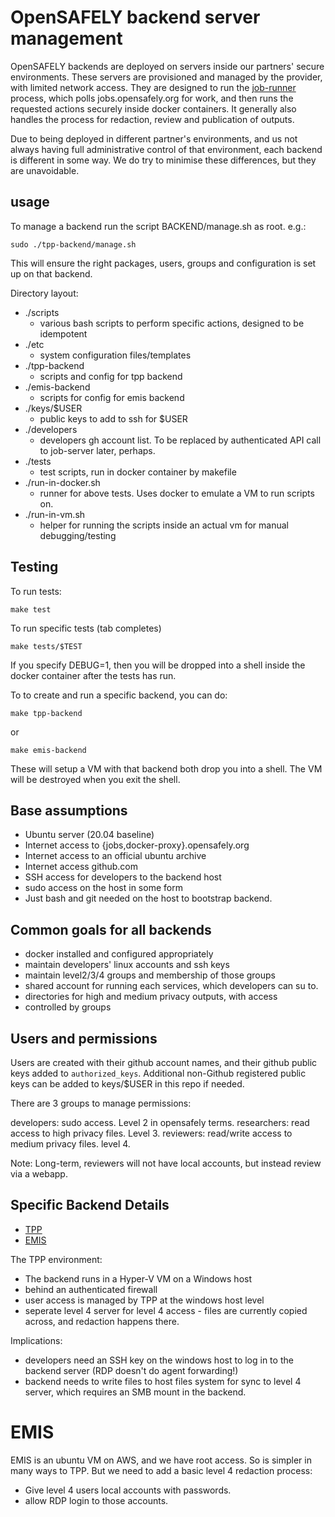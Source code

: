 # OpenSAFELY backend server management

OpenSAFELY backends are deployed on servers inside our partners' secure
environments. These servers are provisioned and managed by the provider,
with limited network access. They are designed to run the
[job-runner](https://github.com/opensafely-core/job-runner) process,
which polls jobs.opensafely.org for work, and then runs the requested
actions securely inside docker containers. It generally also handles the
process for redaction, review and publication of outputs.

Due to being deployed in different partner's environments, and us not
always having full administrative control of that environment, each
backend is different in some way. We do try to minimise these
differences, but they are unavoidable.

## usage

To manage a backend run the script BACKEND/manage.sh as root. e.g.:

    sudo ./tpp-backend/manage.sh

This will ensure the right packages, users, groups and configuration is set up
on that backend. 

Directory layout:

* ./scripts
  * various bash scripts to perform specific actions, designed to be idempotent
* ./etc
  * system configuration files/templates
* ./tpp-backend
  * scripts and config for tpp backend
* ./emis-backend
  * scripts for config for emis backend
* ./keys/$USER
  * public keys to add to ssh for $USER
* ./developers
  * developers gh account list. To be replaced by authenticated API call to
    job-server later, perhaps.
* ./tests
  * test scripts, run in docker container by makefile
* ./run-in-docker.sh
  * runner for above tests. Uses docker to emulate a VM to run scripts on.
* ./run-in-vm.sh
  * helper for running the scripts inside an actual vm for manual debugging/testing

## Testing

To run tests:

    make test

To run specific tests (tab completes)

    make tests/$TEST

If you specify DEBUG=1, then you will be dropped into a shell inside the docker
container after the tests has run.

To to create and run a specific backend, you can do:

    make tpp-backend

or

    make emis-backend

These will setup a VM with that backend both drop you into a shell. The VM will
be destroyed when you exit the shell.


## Base assumptions

 * Ubuntu server (20.04 baseline)
 * Internet access to {jobs,docker-proxy}.opensafely.org
 * Internet access to an official ubuntu archive
 * Internet access github.com
 * SSH access for developers to the backend host
 * sudo access on the host in some form
 * Just bash and git needed on the host to bootstrap backend.


## Common goals for all backends

 * docker installed and configured appropriately
 * maintain developers' linux accounts and ssh keys
 * maintain level2/3/4 groups and membership of those groups
 * shared account for running each services, which developers can su to.
 * directories for high and medium privacy outputs, with access
 * controlled by groups


## Users and permissions

Users are created with their github account names, and their github public keys
added to `authorized_keys`. Additional non-Github registered public keys can be
added to keys/$USER in this repo if needed.

There are 3 groups to manage permissions:

developers: sudo access. Level 2 in opensafely terms.
researchers: read access to high privacy files. Level 3.
reviewers: read/write access to medium privacy files. level 4.

Note: Long-term, reviewers will not have local accounts, but instead review via a webapp.


## Specific Backend Details

 - [TPP](tpp-backend/README.md)
 - [EMIS](emis-backend/README.md)

The TPP environment:

 - The backend runs in a Hyper-V VM on a Windows host
 - behind an authenticated firewall
 - user access is managed by TPP at the windows host level
 - seperate level 4 server for level 4 access - files are currently
   copied across, and redaction happens there.

Implications:

 - developers need an SSH key on the windows host to log in to the
   backend server (RDP doesn't do agent forwarding!)
 - backend needs to write files to host files system for sync to level 4
   server, which requires an SMB mount in the backend.


# EMIS

EMIS is an ubuntu VM on AWS, and we have root access. So is simpler in
many ways to TPP. But we need to add a basic level 4 redaction process:

 - Give level 4 users local accounts with passwords.
 - allow RDP login to those accounts.
